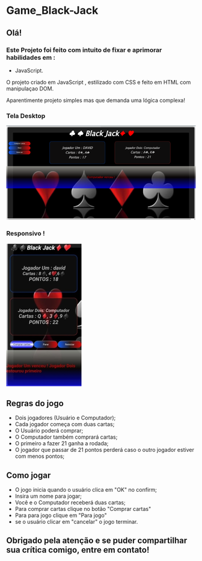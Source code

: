 # Game_Black-Jack
## Olá!  

### Este Projeto foi feito com intuito de fixar e  aprimorar habilidades em :
 - JavaScript.

O projeto criado em JavaScript , estilizado com CSS e  feito em HTML  com manipulaçao DOM. 
 
Aparentimente projeto simples mas que demanda uma lógica complexa!

### Tela Desktop 
![Desktop_Black-Jack](./img/Desktop-blackjack.png)
### Responsivo !

![responsive_black-jack](./img/responsiv_blackJack-2.jpg)
## Regras do jogo 
- Dois jogadores (Usuário e Computador);
- Cada jogador começa com duas cartas;
- O Usuário poderá comprar;
- O Computador também comprará cartas;
- O primeiro a fazer 21 ganha a rodada;
- O jogador que passar de 21 pontos perderá caso o outro jogador estiver com menos pontos;

## Como jogar 
- O jogo inicia quando o usuário clica em "OK" no confirm;
- Insira um nome para jogar;
- Você e o Computador receberá duas cartas; 
- Para comprar cartas clique no botão "Comprar cartas"
- Para para jogo clique em "Para jogo"
- se o usuário clicar em "cancelar" o jogo terminar.



## Obrigado pela atenção e se puder compartilhar sua crítica comigo, entre em contato! 